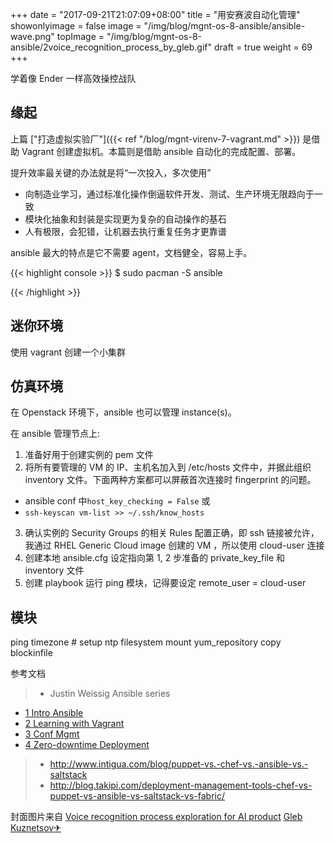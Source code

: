 +++
date = "2017-09-21T21:07:09+08:00"
title = "用安赛波自动化管理"
showonlyimage = false
image = "/img/blog/mgnt-os-8-ansible/ansible-wave.png"
topImage = "/img/blog/mgnt-os-8-ansible/2voice_recognition_process_by_gleb.gif"
draft = true
weight = 69
+++

学着像 Ender 一样高效操控战队
<!--more-->

## 缘起

上篇 ["打造虚拟实验厂"]({{< ref "/blog/mgnt-virenv-7-vagrant.md" >}}) 是借助 Vagrant 创建虚拟机。本篇则是借助 ansible 自动化的完成配置、部署。

提升效率最关键的办法就是将“一次投入，多次使用”

- 向制造业学习，通过标准化操作倒逼软件开发、测试、生产环境无限趋向于一致
- 模块化抽象和封装是实现更为复杂的自动操作的基石
- 人有极限，会犯错，让机器去执行重复任务才更靠谱

ansible 最大的特点是它不需要 agent，文档健全，容易上手。

{{< highlight console >}}
$ sudo pacman -S ansible

{{< /highlight >}}

## 迷你环境

使用 vagrant 创建一个小集群

## 仿真环境

在 Openstack 环境下，ansible 也可以管理 instance(s)。

在 ansible 管理节点上:

1. 准备好用于创建实例的 pem 文件
2. 将所有要管理的 VM 的 IP、主机名加入到 /etc/hosts 文件中，并据此组织 inventory 文件。下面两种方案都可以屏蔽首次连接时 fingerprint 的问题。
  - ansible conf 中```host_key_checking = False``` 或
  - ```ssh-keyscan vm-list >> ~/.ssh/know_hosts```
3. 确认实例的 Security Groups 的相关 Rules 配置正确，即 ssh 链接被允许，我通过 RHEL Generic Cloud image 创建的 VM ，所以使用 cloud-user 连接
4. 创建本地 ansible.cfg 设定指向第 1, 2 步准备的 private_key_file 和 inventory 文件
5. 创建 playbook 运行 ping 模块，记得要设定 remote_user = cloud-user

## 模块

ping
timezone # setup ntp
filesystem
mount
yum_repository
copy
blockinfile


参考文档

> - Justin Weissig Ansible series
  - [1 Intro  Ansible](https://sysadmincasts.com/episodes/43-19-minutes-with-ansible-part-1-4)
  - [2 Learning with Vagrant ](https://sysadmincasts.com/episodes/45-learning-ansible-with-vagrant-part-2-4)
  - [3 Conf Mgmt](https://sysadmincasts.com/episodes/46-configuration-management-with-ansible-part-3-4)
  - [4 Zero-downtime Deployment](https://sysadmincasts.com/episodes/47-zero-downtime-deployments-with-ansible-part-4-4)
> - http://www.intigua.com/blog/puppet-vs.-chef-vs.-ansible-vs.-saltstack
> - http://blog.takipi.com/deployment-management-tools-chef-vs-puppet-vs-ansible-vs-saltstack-vs-fabric/

封面图片来自 [Voice recognition process exploration for AI product](https://dribbble.com/shots/3477540-Voice-recognition-process-exploration-for-AI-product) <a href="https://dribbble.com/glebich"><i class="fa fa-dribbble" aria-hidden="true"></i> Gleb Kuznetsov✈</a>
